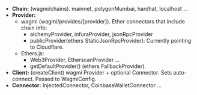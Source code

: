 - **Chain:** (wagmi/chains). mainnet, polygonMumbai, hardhat, localhost ...
- **Provider:**
  - wagmi (wagmi/provides/[provider]). Ether connectors that include chain info:
    - alchemyProvider, infuraProvider, jsonRpcProvider
    - publicProvider(ethers StaticJsonRpcProvider): Currently pointing to Cloudflare.
  - Ethers.js:
    - Web3Provider, EtherscanProvider ...
    - getDefaultProvider() (ethers FallbackProvider).
- **Client:** (createClient) wagmi Provider + optional Connector. Sets auto-connect. Passed to WagmiConfig.
- **Connector:** InjectedConnector, CoinbaseWalletConnector …